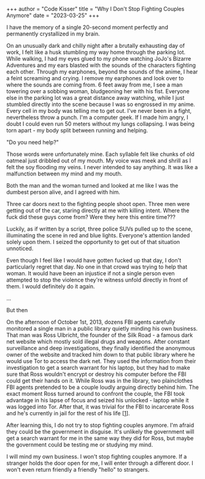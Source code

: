 +++
author = "Code Kisser"
title = "Why I Don't Stop Fighting Couples Anymore"
date = "2023-03-25"
+++

<!--more-->

I have the memory of a single 20-second moment perfectly and permanently crystallized in my brain.

On an unusually dark and chilly night after a brutally exhausting day of work, I felt like a husk stumbling my way home through the parking lot. While walking, I had my eyes glued to my phone watching JoJo's Bizarre Adventures and my ears blasted with the sounds of the characters fighting each other. Through my earphones, beyond the sounds of the anime, I hear a feint screaming and crying. I remove my earphones and look over to where the sounds are coming from. 6 feet away from me, I see a man towering over a sobbing woman, bludgeoning her with his fist. Everyone else in the parking lot was a great distance away watching, while I just stumbled directly into the scene because I was so engrossed in my anime. Every cell in my body was telling me to get out. I've never been in a fight, nevertheless throw a punch. I'm a computer geek. If I made him angry, I doubt I could even run 50 meters without my lungs collapsing. I was being torn apart - my body split between running and helping.

"Do you need help?"

Those words were unfortunately mine. Each syllable felt like chunks of old oatmeal just dribbled out of my mouth. My voice was meek and shrill as I felt the soy flooding my veins. I never intended to say anything. It was like a malfunction between my mind and my mouth.

Both the man and the woman turned and looked at me like I was the dumbest person alive, and I agreed with him.

Three car doors next to the fighting people shoot open. Three men were getting out of the car, staring directly at me with killing intent. Where the fuck did these guys come from? Were they here this entire time???

Luckily, as if written by a script, three police SUVs pulled up to the scene, illuminating the scene in red and blue lights. Everyone's attention landed solely upon them. I seized the opportunity to get out of that situation unnoticed.

Even though I feel like I would have gotten fucked up that day, I don't particularly regret that day. No one in that crowd was trying to help that woman. It would have been an injustice if not a single person even attempted to stop the violence they're witness unfold directly in front of them. I would definitely do it again.

...

But then

On the afternoon of October 1st, 2013, dozens FBI agents carefully monitored a single man in a public library quietly minding his own business. That man was Ross Ulbricht, the founder of the Silk Road - a famous dark net website which mostly sold illegal drugs and weapons. After constant surveillance and deep investigations, they finally identified the anonymous owner of the website and tracked him down to that public library where he would use Tor to access the dark net. They used the information from their investigation to get a search warrant for his laptop, but they had to make sure that Ross wouldn't encrypt or destroy his computer before the FBI could get their hands on it. While Ross was in the library, two plainclothes FBI agents pretended to be a couple loudly arguing directly behind him. The exact moment Ross turned around to confront the couple, the FBI took advantage in his lapse of focus and seized his unlocked - laptop while it was logged into Tor. After that, it was trivial for the FBI to incarcerate Ross and he's currently in jail for the rest of his life [[1](https://www.businessinsider.com/ross-ulbricht-will-be-sentenced-soon--heres-how-he-was-arrested-2015-5)].

After learning this, I do not try to stop fighting couples anymore. I'm afraid they could be the government in disguise. It's unlikely the government will get a search warrant for me in the same way they did for Ross, but maybe the government could be testing me or studying my mind.

I will mind my own business. I won't stop fighting couples anymore. If a stranger holds the door open for me, I will enter through a different door. I won't even return friendly a friendly "hello" to strangers.
